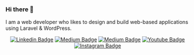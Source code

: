 ### Hi there 👋

I am a web developer who likes to design and build web-based applications using Laravel & WordPress.
<div align="center">

  [![Linkedin Badge](https://img.shields.io/badge/-trevinl-blue?style=flat-square&logo=Linkedin&logoColor=white&link=https://www.linkedin.com/in/trevinl/)](https://www.linkedin.com/in/trevinl/)
  [![Medium Badge](https://img.shields.io/badge/-@anupama.pathirage-03a57a?style=flat-square&label&logo=medium&link=https://medium.com/@anupama.pathirage/)](https://medium.com/@anupama.pathirage/)
  [![Medium Badge](https://img.shields.io/twitter/follow/anupama_pathira?label=twitter&style=flat-square&logo=twitter&link=https://twitter.com/anupama_pathira)](https://twitter.com/anupama_pathira)
  [![Youtube Badge](https://img.shields.io/youtube/channel/views/UCMfepqZa2xMmk00eq8uHICg?style=flat-square&label&logo=youtube&link=https://www.youtube.com/channel/UCMfepqZa2xMmk00eq8uHICg)]( https://www.youtube.com/channel/UCMfepqZa2xMmk00eq8uHICg)
  [![Instagram Badge](https://img.shields.io/badge/Instagram-E4405F?style=for-the-badge&logo=instagram&style=flat-square&logoColor=white&link=https://www.instagram.com/anupama.pathirage/)](https://www.instagram.com/anupama.pathirage/)
  
</div>
<br>

<!--
**trevinl8/trevinl8** is a ✨ _special_ ✨ repository because its `README.md` (this file) appears on your GitHub profile.

Here are some ideas to get you started:

- 🔭 I’m currently working on ...
- 🌱 I’m currently learning ...
- 👯 I’m looking to collaborate on ...
- 🤔 I’m looking for help with ...
- 💬 Ask me about ...
- 📫 How to reach me: ...
- 😄 Pronouns: ...
- ⚡ Fun fact: ...

-->

